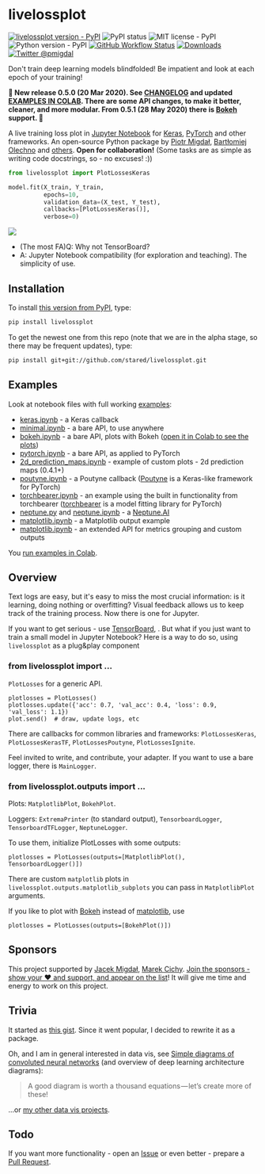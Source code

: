 # livelossplot

[![livelossplot version - PyPI](https://img.shields.io/pypi/v/livelossplot)](https://pypi.org/project/livelossplot/)
![PyPI status](https://img.shields.io/pypi/status/livelossplot.svg)
![MIT license - PyPI](https://img.shields.io/pypi/l/livelossplot.svg)
![Python version - PyPI](https://img.shields.io/pypi/pyversions/livelossplot.svg)
[![GitHub Workflow Status](https://img.shields.io/github/workflow/status/stared/livelossplot/Python%20package)](https://github.com/stared/livelossplot/actions)
[![Downloads](http://pepy.tech/badge/livelossplot)](http://pepy.tech/count/livelossplot)
[![Twitter @pmigdal](https://img.shields.io/twitter/follow/pmigdal)](https://twitter.com/pmigdal)

Don't train deep learning models blindfolded! Be impatient and look at each epoch of your training!

**🎉 New release 0.5.0 (20 Mar 2020). See [CHANGELOG](CHANGELOG.md) and updated [EXAMPLES IN COLAB](https://colab.research.google.com/github/stared/livelossplot). There are some API changes, to make it better, cleaner, and more modular. From 0.5.1 (28 May 2020) there is [Bokeh](https://docs.bokeh.org/en/latest/#) support. 🎉**

A live training loss plot in [Jupyter Notebook](http://jupyter.org/) for [Keras](https://keras.io/), [PyTorch](http://pytorch.org/) and other frameworks. An open-source Python package by [Piotr Migdał](https://p.migdal.pl/), [Bartłomiej Olechno](https://github.com/Bartolo1024/) and [others](https://github.com/stared/livelossplot/graphs/contributors). **Open for collaboration!** (Some tasks are as simple as writing code docstrings, so - no excuses! :))

```python
from livelossplot import PlotLossesKeras

model.fit(X_train, Y_train,
          epochs=10,
          validation_data=(X_test, Y_test),
          callbacks=[PlotLossesKeras()],
          verbose=0)
```

![](livelossplot.gif)

- (The most FA)Q: Why not TensorBoard?
- A: Jupyter Notebook compatibility (for exploration and teaching). The simplicity of use.

## Installation

To install [this version from PyPI](https://pypi.org/project/livelossplot/), type:

```bash
pip install livelossplot
```

To get the newest one from this repo (note that we are in the alpha stage, so there may be frequent updates), type:

```bash
pip install git+git://github.com/stared/livelossplot.git
```

## Examples

Look at notebook files with full working [examples](https://github.com/stared/livelossplot/blob/master/examples/):

- [keras.ipynb](https://github.com/stared/livelossplot/blob/master/examples/keras.ipynb) - a Keras callback
- [minimal.ipynb](https://github.com/stared/livelossplot/blob/master/examples/minimal.ipynb) - a bare API, to use anywhere
- [bokeh.ipynb](https://github.com/stared/livelossplot/blob/master/examples/bokeh.ipynb) - a bare API, plots with Bokeh ([open it in Colab to see the plots](https://colab.research.google.com/github/stared/livelossplot/blob/master/examples/bokeh.ipynb))
- [pytorch.ipynb](https://github.com/stared/livelossplot/blob/master/examples/pytorch.ipynb) - a bare API, as applied to PyTorch
- [2d_prediction_maps.ipynb](https://github.com/stared/livelossplot/blob/master/examples/2d_prediction_maps.ipynb) - example of custom plots - 2d prediction maps (0.4.1+)
- [poutyne.ipynb](https://github.com/stared/livelossplot/blob/master/examples/poutyne.ipynb) - a Poutyne callback ([Poutyne](https://poutyne.org/) is a Keras-like framework for PyTorch)
- [torchbearer.ipynb](https://github.com/stared/livelossplot/blob/master/examples/torchbearer.ipynb) - an example using the built in functionality from torchbearer ([torchbearer](https://github.com/ecs-vlc/torchbearer) is a model fitting library for PyTorch)
- [neptune.py](https://github.com/stared/livelossplot/blob/master/examples/neptune.py) and [neptune.ipynb](https://github.com/stared/livelossplot/blob/master/examples/neptune.ipynb) - a [Neptune.AI](https://neptune.au/)
- [matplotlib.ipynb](https://github.com/stared/livelossplot/blob/master/examples/matplotlib.ipynb) - a Matplotlib output example 
- [matplotlib.ipynb](https://github.com/stared/livelossplot/blob/master/examples/various_options.ipynb) - an extended API for metrics grouping and custom outputs

You [run examples in Colab](https://colab.research.google.com/github/stared/livelossplot).

## Overview

Text logs are easy, but it's easy to miss the most crucial information: is it learning, doing nothing or overfitting?
Visual feedback allows us to keep track of the training process. Now there is one for Jupyter.

If you want to get serious - use [TensorBoard](https://www.tensorflow.org/programmers_guide/summaries_and_tensorboard), .
But what if you just want to train a small model in Jupyter Notebook? Here is a way to do so, using `livelossplot` as a plug&play component

### from livelossplot import ...

`PlotLosses` for a generic API.

```{python}
plotlosses = PlotLosses()
plotlosses.update({'acc': 0.7, 'val_acc': 0.4, 'loss': 0.9, 'val_loss': 1.1})
plot.send()  # draw, update logs, etc
```

There are callbacks for common libraries and frameworks: `PlotLossesKeras`, `PlotLossesKerasTF`, `PlotLossesPoutyne`, `PlotLossesIgnite`.

Feel invited to write, and contribute, your adapter.
If you want to use a bare logger, there is `MainLogger`.

### from livelossplot.outputs import ...

Plots: `MatplotlibPlot`, `BokehPlot`.

Loggers: `ExtremaPrinter` (to standard output), `TensorboardLogger`, `TensorboardTFLogger`, `NeptuneLogger`.

To use them, initialize PlotLosses with some outputs:

```{python}
plotlosses = PlotLosses(outputs=[MatplotlibPlot(), TensorboardLogger()])
```

There are custom `matplotlib` plots in `livelossplot.outputs.matplotlib_subplots` you can pass in `MatplotlibPlot` arguments.

If you like to plot with [Bokeh](https://docs.bokeh.org/en/latest/) instead of [matplotlib](https://matplotlib.org/), use

```{python}
plotlosses = PlotLosses(outputs=[BokehPlot()])
```

## Sponsors

This project supported by [Jacek Migdał](http://jacek.migdal.pl/), [Marek Cichy](https://medium.com/@marekkcichy/). [Join the sponsors - show your ❤️ and support, and appear on the list](https://github.com/sponsors/stared)! It will give me time and energy to work on this project.

## Trivia

It started as [this gist](https://gist.github.com/stared/dfb4dfaf6d9a8501cd1cc8b8cb806d2e). Since it went popular, I decided to rewrite it as a package.

Oh, and I am in general interested in data vis, see [Simple diagrams of convoluted neural networks](https://medium.com/inbrowserai/simple-diagrams-of-convoluted-neural-networks-39c097d2925b) (and overview of deep learning architecture diagrams):

> A good diagram is worth a thousand equations — let’s create more of these!

...or [my other data vis projects](https://p.migdal.pl/projects/).

## Todo

If you want more functionality - open an [Issue](https://github.com/stared/livelossplot/issues) or even better - prepare a [Pull Request](https://github.com/stared/livelossplot/pulls).
